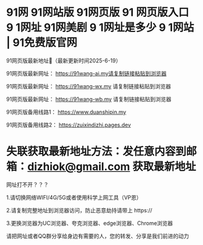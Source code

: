 # 91网 91网站版 91网页版 91 网页版入口 9 1网址 91网美剧 9 1网址是多少 9 1网站 | 91免费版官网

91网页版最新地址👋（最新更新时间2025-6-19）

91网页版最新网址： https://91wang-ai.my请复制链接粘贴到浏览器

91网页版最新网址： https://91wang-wx.my 请复制链接粘贴到浏览器

91网页版最新网址： https://91wang-wb.my 请复制链接粘贴到浏览器

91网页版备用线路1： https://www.duanshipin.my

91网页版备用线路2： https://zuixindizhi.pages.dev

# 失联获取最新地址方法：发任意内容到邮箱：dizhiok@gmail.com 获取最新地址

网址打不开？？？

1.请切换网络WIFI/4G/5G或者使用科学上网工具（VP恩）

2.请复制完整地址到浏览器访问，防止恶意劫持请带上 https://

3.更换浏览器为UC浏览器、夸克浏览器、edge浏览器、Chrome浏览器

请把网址或者QQ群分享给身边有需要的人，您的转发、分享是我们前进的动力



